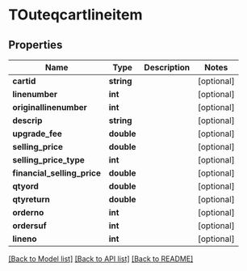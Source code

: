 # TOuteqcartlineitem

## Properties
Name | Type | Description | Notes
------------ | ------------- | ------------- | -------------
**cartid** | **string** |  | [optional] 
**linenumber** | **int** |  | [optional] 
**originallinenumber** | **int** |  | [optional] 
**descrip** | **string** |  | [optional] 
**upgrade_fee** | **double** |  | [optional] 
**selling_price** | **double** |  | [optional] 
**selling_price_type** | **int** |  | [optional] 
**financial_selling_price** | **double** |  | [optional] 
**qtyord** | **double** |  | [optional] 
**qtyreturn** | **double** |  | [optional] 
**orderno** | **int** |  | [optional] 
**ordersuf** | **int** |  | [optional] 
**lineno** | **int** |  | [optional] 

[[Back to Model list]](../README.md#documentation-for-models) [[Back to API list]](../README.md#documentation-for-api-endpoints) [[Back to README]](../README.md)


